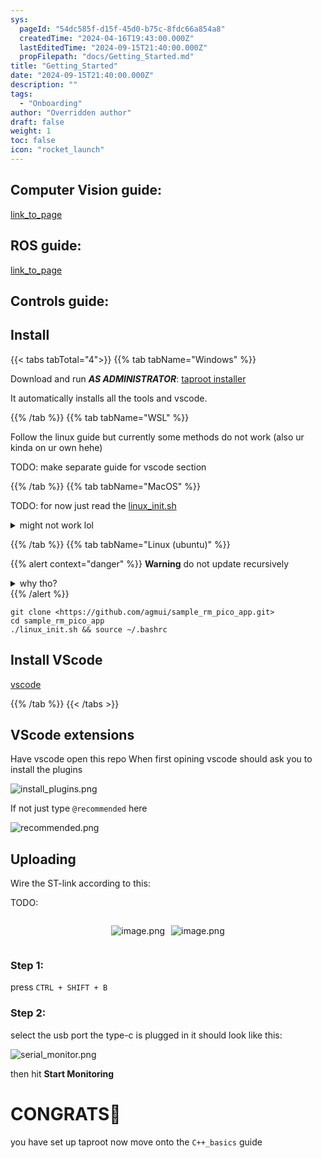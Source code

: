 ```yaml
---
sys:
  pageId: "54dc585f-d15f-45d0-b75c-8fdc66a854a8"
  createdTime: "2024-04-16T19:43:00.000Z"
  lastEditedTime: "2024-09-15T21:40:00.000Z"
  propFilepath: "docs/Getting_Started.md"
title: "Getting_Started"
date: "2024-09-15T21:40:00.000Z"
description: ""
tags:
  - "Onboarding"
author: "Overridden author"
draft: false
weight: 1
toc: false
icon: "rocket_launch"
---
```


## Computer Vision guide:

[link_to_page](86d45bc0-388b-4d26-8848-44f255f73d0e)

## ROS guide:

[link_to_page](3c76c1de-ec8f-46d6-8b0a-294005edc2d5)

## Controls guide:

## Install

{{< tabs tabTotal="4">}}
{{% tab tabName="Windows" %}}

Download and run _**AS ADMINISTRATOR**_: [taproot installer](https://github.com/Thornbots/TeachingFreshies/releases/tag/1.0)

It automatically installs all the tools and vscode.

{{% /tab %}}
{{% tab tabName="WSL" %}}

Follow the linux guide but currently some methods do not work (also ur kinda on ur own hehe)

TODO: make separate guide for vscode section

{{% /tab %}}
{{% tab tabName="MacOS" %}}

TODO: for now just read the [linux_init.sh](https://github.com/agmui/sample_rm_pico_app/blob/main/linux_init.sh)

<details>
<summary>might not work lol</summary>

`brew install libusb pkg-config`

Next install: [vscode](https://code.visualstudio.com/Download)

</details>

{{% /tab %}}
{{% tab tabName="Linux (ubuntu)" %}}

{{% alert context="danger" %}}
**Warning** do not update recursively
<details>
<summary>why tho?</summary>
There are some submodules that may go on for a while (like tinyusb) and I highly
recommend you don't need to get them.
If you want to see what submodules I update just look in `linux_init.sh`
</details>
{{% /alert %}}

```shell
git clone <https://github.com/agmui/sample_rm_pico_app.git>
cd sample_rm_pico_app
./linux_init.sh && source ~/.bashrc
```

## Install VScode

[vscode](https://code.visualstudio.com/Download)

{{% /tab %}}
{{< /tabs >}}

## VScode extensions

Have vscode open this repo
When first opining vscode should ask you to install the plugins

![install_plugins.png](https://prod-files-secure.s3.us-west-2.amazonaws.com/d518164a-d88e-44d1-a4ee-3adb3bd8bce0/89bd30f0-1825-4e77-867b-0a41ce370880/install_plugins.png?X-Amz-Algorithm=AWS4-HMAC-SHA256&X-Amz-Content-Sha256=UNSIGNED-PAYLOAD&X-Amz-Credential=ASIAZI2LB466YTAFW7JO%2F20250416%2Fus-west-2%2Fs3%2Faws4_request&X-Amz-Date=20250416T022209Z&X-Amz-Expires=3600&X-Amz-Security-Token=IQoJb3JpZ2luX2VjELL%2F%2F%2F%2F%2F%2F%2F%2F%2F%2FwEaCXVzLXdlc3QtMiJHMEUCIDylmYCzSlGHmfhGtjGdVngm04jjX9tuUcKCP0%2FFQVTEAiEAhPMCQCCQZa%2BpHTVRP0AuCzFhJylHpyu%2BM88se7R66Ocq%2FwMIOxAAGgw2Mzc0MjMxODM4MDUiDNFqm1%2FoWlGuoK8pFyrcAzbfxARqkrjo9bDi%2BXGAX8btrDaaLNDFWZxVjPXiWDImr9bp44DjbrTkOAe0Fyouudg6oNRPWYqr5GooAxNmigkmTNGl%2FupkPo1WcbPCs%2Fc9XKZmCCH0F%2BAOCMkVdylfeAwuSI%2FxSvueMH0EA88dd70sPhyndrtdQTurfnbfV44VBQTwqo9VeFuS7OmL4ksbxHyL2epQJp7V8dyAFhLI8GZ85Q8tKRIm9MUwqsvjliPdn4FWM%2F%2BlsfqdVviiwQur%2FTYRdhDmb9yvPPgdylTZvJq5IrOFIR7XiDYa6maDd%2FUkyjwgVcz2O%2BmnHIiJP%2FIPMOPNEayXgdbE1HUc3kSWIlCBXlgQZdOi5B0KN8M9aOpLl2aZv%2BkcWgSGl9tR5Y1iho2HuWP8MGTOVHnLeFRjibEigwkp4YOZe7dds6LDGIoGFmvG9fxf3DEORloNcN%2FTfU4Km%2Fyjl9oNsa9LvEpziljxgjBs%2F%2FfJdXcOZbKeDlrS92uSbDBcugKoQTuZNCsPS63HgWL57PbFCj4tc7a7wWV3RRVLLcUgN9IeysqgmzgEwmjlDY4ffzjAo3I7fD3u%2FfMMblRFprsjMtp7Pf5UzY3GBJElYYHEPIN8N7eOZ4MrZEjqRzu1YJu%2F3rqNMP6i%2FL8GOqUBlBPh7xt134G9R2n6e1LqZ2xobl7SYZPqB5FfYXkXof5BVWIlC3wfC891hesWPMsDTlW%2FRJCLa3xviyrk1CMwHuvZjGLmiq24UIy35a57QgMbo2L4jgHlNB0GH3XvhP0S02NTp70t%2BsrbutBZl6haQcaRs4oQmfZPFZ1uJB2t2SaVoWMXL1rpM2CqrfNYjyURr5oz9Bd4kQUl7q4eL0G%2BNJS4%2BtVe&X-Amz-Signature=0afedbba1bfa96d2b8801f1c0adf6bfd9fad5952345d50456b2b2da8ef4a6f86&X-Amz-SignedHeaders=host&x-id=GetObject)

If not just type `@recommended` here  

![recommended.png](https://prod-files-secure.s3.us-west-2.amazonaws.com/d518164a-d88e-44d1-a4ee-3adb3bd8bce0/61e661e9-5d85-4dfc-be0d-8d2097a5e793/recommended.png?X-Amz-Algorithm=AWS4-HMAC-SHA256&X-Amz-Content-Sha256=UNSIGNED-PAYLOAD&X-Amz-Credential=ASIAZI2LB466YTAFW7JO%2F20250416%2Fus-west-2%2Fs3%2Faws4_request&X-Amz-Date=20250416T022209Z&X-Amz-Expires=3600&X-Amz-Security-Token=IQoJb3JpZ2luX2VjELL%2F%2F%2F%2F%2F%2F%2F%2F%2F%2FwEaCXVzLXdlc3QtMiJHMEUCIDylmYCzSlGHmfhGtjGdVngm04jjX9tuUcKCP0%2FFQVTEAiEAhPMCQCCQZa%2BpHTVRP0AuCzFhJylHpyu%2BM88se7R66Ocq%2FwMIOxAAGgw2Mzc0MjMxODM4MDUiDNFqm1%2FoWlGuoK8pFyrcAzbfxARqkrjo9bDi%2BXGAX8btrDaaLNDFWZxVjPXiWDImr9bp44DjbrTkOAe0Fyouudg6oNRPWYqr5GooAxNmigkmTNGl%2FupkPo1WcbPCs%2Fc9XKZmCCH0F%2BAOCMkVdylfeAwuSI%2FxSvueMH0EA88dd70sPhyndrtdQTurfnbfV44VBQTwqo9VeFuS7OmL4ksbxHyL2epQJp7V8dyAFhLI8GZ85Q8tKRIm9MUwqsvjliPdn4FWM%2F%2BlsfqdVviiwQur%2FTYRdhDmb9yvPPgdylTZvJq5IrOFIR7XiDYa6maDd%2FUkyjwgVcz2O%2BmnHIiJP%2FIPMOPNEayXgdbE1HUc3kSWIlCBXlgQZdOi5B0KN8M9aOpLl2aZv%2BkcWgSGl9tR5Y1iho2HuWP8MGTOVHnLeFRjibEigwkp4YOZe7dds6LDGIoGFmvG9fxf3DEORloNcN%2FTfU4Km%2Fyjl9oNsa9LvEpziljxgjBs%2F%2FfJdXcOZbKeDlrS92uSbDBcugKoQTuZNCsPS63HgWL57PbFCj4tc7a7wWV3RRVLLcUgN9IeysqgmzgEwmjlDY4ffzjAo3I7fD3u%2FfMMblRFprsjMtp7Pf5UzY3GBJElYYHEPIN8N7eOZ4MrZEjqRzu1YJu%2F3rqNMP6i%2FL8GOqUBlBPh7xt134G9R2n6e1LqZ2xobl7SYZPqB5FfYXkXof5BVWIlC3wfC891hesWPMsDTlW%2FRJCLa3xviyrk1CMwHuvZjGLmiq24UIy35a57QgMbo2L4jgHlNB0GH3XvhP0S02NTp70t%2BsrbutBZl6haQcaRs4oQmfZPFZ1uJB2t2SaVoWMXL1rpM2CqrfNYjyURr5oz9Bd4kQUl7q4eL0G%2BNJS4%2BtVe&X-Amz-Signature=0a4bbac31451e8c4203db1062bfa0693196a2a14a2fce9d1d13d345d962467b7&X-Amz-SignedHeaders=host&x-id=GetObject)

## Uploading

Wire the ST-link according to this:

TODO:

<div style="display: flex;flex-direction: row; column-gap:10px; max-width: 630px;justify-content: center;">
<div>

![image.png](https://prod-files-secure.s3.us-west-2.amazonaws.com/d518164a-d88e-44d1-a4ee-3adb3bd8bce0/210ecb78-1116-4d7b-b9b7-2292f66fa2c2/image.png?X-Amz-Algorithm=AWS4-HMAC-SHA256&X-Amz-Content-Sha256=UNSIGNED-PAYLOAD&X-Amz-Credential=ASIAZI2LB466WWSKYS7N%2F20250416%2Fus-west-2%2Fs3%2Faws4_request&X-Amz-Date=20250416T022213Z&X-Amz-Expires=3600&X-Amz-Security-Token=IQoJb3JpZ2luX2VjELL%2F%2F%2F%2F%2F%2F%2F%2F%2F%2FwEaCXVzLXdlc3QtMiJGMEQCIBVmhYCxF7NvaTftv%2BKMg0AVtByhsFfPFx4%2B1IOwTYccAiAuU%2BZZcl8dzNVO2%2BwyLet0Esvz%2BEp360nDhnZCJIUE%2Fir%2FAwg7EAAaDDYzNzQyMzE4MzgwNSIMN2Z0An1PYVunDkLbKtwDUpJftQKfcPko8N4rnhtH%2BFt5zozMxJB%2FrVoBaJig6Wg6THVDKvgO%2FxxkdCj1SCJHrGu3pZNLuvahgFXubD68SRz6FVt6ciAnJba9hwfbnbnjdKowLGJgex2XjhgCCEz%2B80c8uS%2FcafRDlq2tu0dYuFWO2BMa%2BHh809oAbA2et6o7czWDs7OUwQIi5z%2B8pUx94FsZdU2XJnZJNQsm9TnhrB2MpJE5%2B4LOFtadpXSC3B92nWNkuPaUwWQoy0jSdttWAwFis3KHMqbtp3rE8i5Nyhb04iDzWiTDKc4Qrt45AMfZ5lwzBawAflzsMkCniCqv4lxdCULgfHs9ELKoEuzk9%2FYp6ush2kz%2BnN7sqwoobrKwbNzVQCn6YJIlAbuup%2FwJlFQa1j31Pj%2BBZF0gSiLLdNrJiVaO3xcrqbNXAAWUCAA6CoUF74AkFZJSk3%2B6SZ%2FbhwAVeuuZingA4ugIUhO13j%2BdwDtPo6rjhI7Rz0tPRcYV5NaJhB1Fq9buqniEgzFXD5TM%2Fo2OJ288YnCI0%2BGAInkKl2W%2FPvrvE3hj2eExYLmBlwopu2UdEhW%2FH00k%2F0sHQO2%2BBJFUQ6heSmLEvrr3TyXzDqyxjYhyI76aJ2aYKz3mAabkg2BG1KGhwtQwzqP8vwY6pgHzt0xj8A5bMq61NEFuUlRjvVUCDQTKPNz8dV8xE4eEN1WXaW%2Br7gWE9u3wxuWcfoaIO%2BpXJ9tEfTu5EKB6psJmJvhDzXPDUhLgH97BTiPzsTOPnzFXFI6FD6AtsjU3%2FIrSxcCmu1X0P%2FKAoaGhrVRJJC01Z4oMWwU3jROimXE0oml%2BFfq%2FUzNfmDJiK3LL0QpN43cF74LeK%2FGH2OeYHB73N5hL6M3Y&X-Amz-Signature=f051ad80b78a385cb1ba8884d21c6bd0d015c4df1059e0d3718d558d5ffda090&X-Amz-SignedHeaders=host&x-id=GetObject)

</div>
<div>

![image.png](https://prod-files-secure.s3.us-west-2.amazonaws.com/d518164a-d88e-44d1-a4ee-3adb3bd8bce0/33a0fd0f-8ca6-4a86-8e09-26e95ded1fff/image.png?X-Amz-Algorithm=AWS4-HMAC-SHA256&X-Amz-Content-Sha256=UNSIGNED-PAYLOAD&X-Amz-Credential=ASIAZI2LB466RO4R7FRV%2F20250416%2Fus-west-2%2Fs3%2Faws4_request&X-Amz-Date=20250416T022213Z&X-Amz-Expires=3600&X-Amz-Security-Token=IQoJb3JpZ2luX2VjELL%2F%2F%2F%2F%2F%2F%2F%2F%2F%2FwEaCXVzLXdlc3QtMiJHMEUCIQDSIMho1ZxvzVdkzcPCCQ3WsaRzoq0PyMh%2Ffv1YIAuwgwIgX18pZeW5gaUxq%2FOT5xDbsJ0UZDo0%2Fc%2BHe0eskHDWLf8q%2FwMIOxAAGgw2Mzc0MjMxODM4MDUiDHkJfB%2F4kAdxuGo8dCrcA03tjP1FgI%2FZQOJLssjwO3iqOvlqqdwV5yKHO%2FIHXmd3gexFayXsgrqNEJTdDWlFDGdwhJJChbNsEwDlvBF652ttorDQW5iTYZke3i%2FKgyfa4ZSNSs3Wiab9%2FXtdNq%2Fu3bSXGH9yvTGq6jmrXqNq8Ldi72G448AlmutzHchn9J74%2FmLAHOIdmp4jD1djKlS3HRdT1LOcPX%2FEjR5QaQJex8MAKnwQrV2WsEW4ucspzn4vkWRANDX5SFMzO%2Bcm0YtFHYxxgpGMUXu2PAqucctjK%2BOZo5BdORDZZHZBVQBlqdTs0m7Z7DJsVD4F71Nu3QP4%2FQsZSkHaMpn%2BB4haO6zF%2BSJZWAAOvaGBezscMD6kTHBTFnkCgd%2FXsxrl3cX8xC9oTCl35cajlbPiRzHlmHdxevUja2PZPVw2v9RzuMFcxwckiR1a%2FqfaOJIjfyeuY5F9M3SB60K4EXcWtXbP%2F0n5MfSg0Gvi5w6eJnOp%2FRed3%2Fm%2FU3OQn4Q8Kdl39307M%2F%2FvqLl7ncAu4pCld31DvZ9qGdCLBNBo8GCfiQjF8trRntSakDaxiKIm5bBWv1QI88mX1x%2Fo98clgTifkymkrcEUB3Y6MP1Pa6q8FPAGNvXLOmNfgz01tIugo4KRMzQ2MJuj%2FL8GOqUBU9C2J%2B2KJLr9LouMZotzL9Ww0t1Tx4OLOFsA03NJwQrV0aNou6ErCxwl%2FeBkSine3ARLJLvvD5BufADFnzLzTApiTC6VQ7xLLdQCEFdqKQ3hNw%2BngjdNvvIJ5W478wcGV6EIaEzz0gbTzNI2TKUhN%2Bx2vZJaY%2BSSbTH4Yd0w%2BZlhzugZ%2FKTGvZmA9oGfXfuntlmZSrQUhYQWdCWVt8pHURl4u591&X-Amz-Signature=ef641f5fc7eb817031705f8775b2998ddfbe5b655c3e2132eb5d5bb55c853992&X-Amz-SignedHeaders=host&x-id=GetObject)

</div>
</div>

### Step 1:

press `CTRL + SHIFT + B`

### Step 2:

select the usb port the type-c is plugged in it should look like this:

![serial_monitor.png](https://prod-files-secure.s3.us-west-2.amazonaws.com/d518164a-d88e-44d1-a4ee-3adb3bd8bce0/f03f4774-05d4-4393-b6a0-d5efb6d315ab/serial_monitor.png?X-Amz-Algorithm=AWS4-HMAC-SHA256&X-Amz-Content-Sha256=UNSIGNED-PAYLOAD&X-Amz-Credential=ASIAZI2LB466YTAFW7JO%2F20250416%2Fus-west-2%2Fs3%2Faws4_request&X-Amz-Date=20250416T022209Z&X-Amz-Expires=3600&X-Amz-Security-Token=IQoJb3JpZ2luX2VjELL%2F%2F%2F%2F%2F%2F%2F%2F%2F%2FwEaCXVzLXdlc3QtMiJHMEUCIDylmYCzSlGHmfhGtjGdVngm04jjX9tuUcKCP0%2FFQVTEAiEAhPMCQCCQZa%2BpHTVRP0AuCzFhJylHpyu%2BM88se7R66Ocq%2FwMIOxAAGgw2Mzc0MjMxODM4MDUiDNFqm1%2FoWlGuoK8pFyrcAzbfxARqkrjo9bDi%2BXGAX8btrDaaLNDFWZxVjPXiWDImr9bp44DjbrTkOAe0Fyouudg6oNRPWYqr5GooAxNmigkmTNGl%2FupkPo1WcbPCs%2Fc9XKZmCCH0F%2BAOCMkVdylfeAwuSI%2FxSvueMH0EA88dd70sPhyndrtdQTurfnbfV44VBQTwqo9VeFuS7OmL4ksbxHyL2epQJp7V8dyAFhLI8GZ85Q8tKRIm9MUwqsvjliPdn4FWM%2F%2BlsfqdVviiwQur%2FTYRdhDmb9yvPPgdylTZvJq5IrOFIR7XiDYa6maDd%2FUkyjwgVcz2O%2BmnHIiJP%2FIPMOPNEayXgdbE1HUc3kSWIlCBXlgQZdOi5B0KN8M9aOpLl2aZv%2BkcWgSGl9tR5Y1iho2HuWP8MGTOVHnLeFRjibEigwkp4YOZe7dds6LDGIoGFmvG9fxf3DEORloNcN%2FTfU4Km%2Fyjl9oNsa9LvEpziljxgjBs%2F%2FfJdXcOZbKeDlrS92uSbDBcugKoQTuZNCsPS63HgWL57PbFCj4tc7a7wWV3RRVLLcUgN9IeysqgmzgEwmjlDY4ffzjAo3I7fD3u%2FfMMblRFprsjMtp7Pf5UzY3GBJElYYHEPIN8N7eOZ4MrZEjqRzu1YJu%2F3rqNMP6i%2FL8GOqUBlBPh7xt134G9R2n6e1LqZ2xobl7SYZPqB5FfYXkXof5BVWIlC3wfC891hesWPMsDTlW%2FRJCLa3xviyrk1CMwHuvZjGLmiq24UIy35a57QgMbo2L4jgHlNB0GH3XvhP0S02NTp70t%2BsrbutBZl6haQcaRs4oQmfZPFZ1uJB2t2SaVoWMXL1rpM2CqrfNYjyURr5oz9Bd4kQUl7q4eL0G%2BNJS4%2BtVe&X-Amz-Signature=a0421fff05d77e672a1a3948977246dbcc60a6a01dea206ad2c9e0164de234ee&X-Amz-SignedHeaders=host&x-id=GetObject)

then hit **Start Monitoring**

# CONGRATS🎉

you have set up taproot now move onto the `C++_basics` guide
